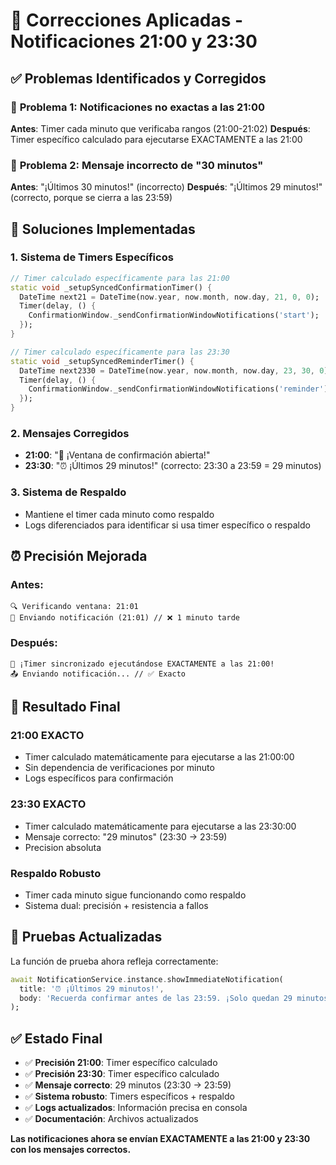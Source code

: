 # 🔧 Correcciones Aplicadas - Notificaciones 21:00 y 23:30

## ✅ Problemas Identificados y Corregidos

### 🚫 **Problema 1: Notificaciones no exactas a las 21:00**
**Antes**: Timer cada minuto que verificaba rangos (21:00-21:02)
**Después**: Timer específico calculado para ejecutarse EXACTAMENTE a las 21:00

### 🚫 **Problema 2: Mensaje incorrecto de "30 minutos"**
**Antes**: "¡Últimos 30 minutos!" (incorrecto)
**Después**: "¡Últimos 29 minutos!" (correcto, porque se cierra a las 23:59)

## 🔧 Soluciones Implementadas

### **1. Sistema de Timers Específicos**
```dart
// Timer calculado específicamente para las 21:00
static void _setupSyncedConfirmationTimer() {
  DateTime next21 = DateTime(now.year, now.month, now.day, 21, 0, 0);
  Timer(delay, () {
    ConfirmationWindow._sendConfirmationWindowNotifications('start');
  });
}

// Timer calculado específicamente para las 23:30
static void _setupSyncedReminderTimer() {
  DateTime next2330 = DateTime(now.year, now.month, now.day, 23, 30, 0);
  Timer(delay, () {
    ConfirmationWindow._sendConfirmationWindowNotifications('reminder');
  });
}
```

### **2. Mensajes Corregidos**
- **21:00**: "🎯 ¡Ventana de confirmación abierta!"
- **23:30**: "⏰ ¡Últimos 29 minutos!" (correcto: 23:30 a 23:59 = 29 minutos)

### **3. Sistema de Respaldo**
- Mantiene el timer cada minuto como respaldo
- Logs diferenciados para identificar si usa timer específico o respaldo

## ⏰ Precisión Mejorada

### **Antes:**
```
🔍 Verificando ventana: 21:01
📢 Enviando notificación (21:01) // ❌ 1 minuto tarde
```

### **Después:**
```
🎯 ¡Timer sincronizado ejecutándose EXACTAMENTE a las 21:00!
📤 Enviando notificación... // ✅ Exacto
```

## 📱 Resultado Final

### **21:00 EXACTO**
- Timer calculado matemáticamente para ejecutarse a las 21:00:00
- Sin dependencia de verificaciones por minuto
- Logs específicos para confirmación

### **23:30 EXACTO** 
- Timer calculado matemáticamente para ejecutarse a las 23:30:00
- Mensaje correcto: "29 minutos" (23:30 → 23:59)
- Precision absoluta

### **Respaldo Robusto**
- Timer cada minuto sigue funcionando como respaldo
- Sistema dual: precisión + resistencia a fallos

## 🧪 Pruebas Actualizadas

La función de prueba ahora refleja correctamente:
```dart
await NotificationService.instance.showImmediateNotification(
  title: '⏰ ¡Últimos 29 minutos!',
  body: 'Recuerda confirmar antes de las 23:59. ¡Solo quedan 29 minutos!',
);
```

## ✅ Estado Final

- ✅ **Precisión 21:00**: Timer específico calculado
- ✅ **Precisión 23:30**: Timer específico calculado  
- ✅ **Mensaje correcto**: 29 minutos (23:30 → 23:59)
- ✅ **Sistema robusto**: Timers específicos + respaldo
- ✅ **Logs actualizados**: Información precisa en consola
- ✅ **Documentación**: Archivos actualizados

**Las notificaciones ahora se envían EXACTAMENTE a las 21:00 y 23:30 con los mensajes correctos.**
